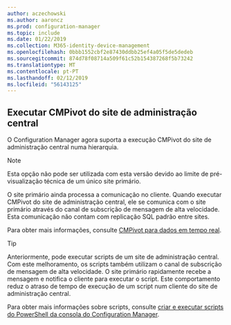 ```yaml
---
author: aczechowski
ms.author: aaroncz
ms.prod: configuration-manager
ms.topic: include
ms.date: 01/22/2019
ms.collection: M365-identity-device-management
ms.openlocfilehash: 0bbb1552cbf2e87430ddbb25ef4a05f5de5dedeb
ms.sourcegitcommit: 874d78f08714a509f61c52b154387268f5b73242
ms.translationtype: MT
ms.contentlocale: pt-PT
ms.lasthandoff: 02/12/2019
ms.locfileid: "56143125"
---
```

## <a name="bkmk_cmpivot"></a> Executar CMPivot do site de administração central
<!--3610960-->

O Configuration Manager agora suporta a execução CMPivot do site de administração central numa hierarquia. 

> [!Note]  
> Esta opção não pode ser utilizada com esta versão devido ao limite de pré-visualização técnica de um único site primário.  

O site primário ainda processa a comunicação no cliente. Quando executar CMPivot do site de administração central, ele se comunica com o site primário através do canal de subscrição de mensagem de alta velocidade. Esta comunicação não contam com replicação SQL padrão entre sites. 

Para obter mais informações, consulte [CMPivot para dados em tempo real](/sccm/core/servers/manage/cmpivot).

> [!Tip]  
> Anteriormente, pode executar scripts de um site de administração central. Com este melhoramento, os scripts também utilizam o canal de subscrição de mensagem de alta velocidade. O site primário rapidamente recebe a mensagem e notifica o cliente para executar o script. Este comportamento reduz o atraso de tempo de execução de um script num cliente do site de administração central.  
> 
> Para obter mais informações sobre scripts, consulte [criar e executar scripts do PowerShell da consola do Configuration Manager](/sccm/apps/deploy-use/create-deploy-scripts).  

